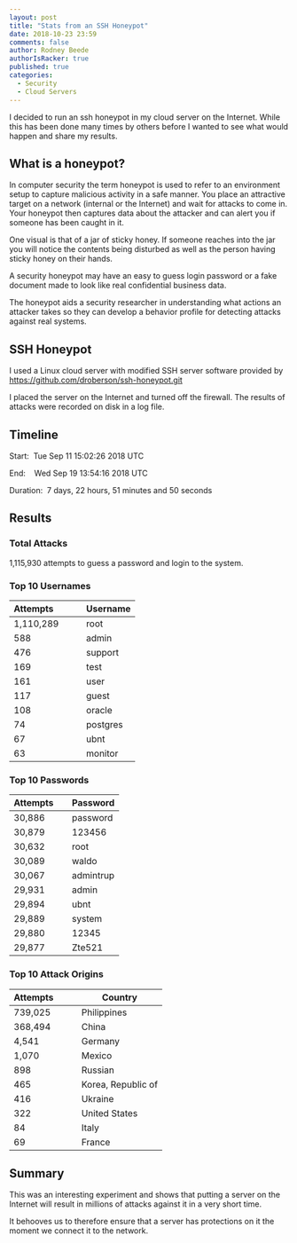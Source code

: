 ```yaml
---
layout: post
title: "Stats from an SSH Honeypot"
date: 2018-10-23 23:59
comments: false
author: Rodney Beede
authorIsRacker: true
published: true
categories:
  - Security
  - Cloud Servers
---
```


I decided to run an ssh honeypot in my cloud server on the Internet.  While this has been done many times by others before I wanted to see what would happen and share my results.

<!-- more -->

## What is a honeypot?

In computer security the term honeypot is used to refer to an environment setup to capture malicious activity in a safe manner.  You place an attractive target on a network (internal or the Internet) and wait for attacks to come in.  Your honeypot then captures data about the attacker and can alert you if someone has been caught in it.

One visual is that of a jar of sticky honey.  If someone reaches into the jar you will notice the contents being disturbed as well as the person having sticky honey on their hands.

A security honeypot may have an easy to guess login password or a fake document made to look like real confidential business data.

The honeypot aids a security researcher in understanding what actions an attacker takes so they can develop a behavior profile for detecting attacks against real systems.


## SSH Honeypot

I used a Linux cloud server with modified SSH server software provided by https://github.com/droberson/ssh-honeypot.git

I placed the server on the Internet and turned off the firewall.  The results of attacks were recorded on disk in a log file.


## Timeline

Start:  Tue Sep 11 15:02:26 2018 UTC

End:    Wed Sep 19 13:54:16 2018 UTC

Duration:  7 days, 22 hours, 51 minutes and 50 seconds


## Results

### Total Attacks

1,115,930 attempts to guess a password and login to the system.


### Top 10 Usernames

| Attempts &nbsp; &nbsp; &nbsp; &nbsp; &nbsp; | Username |
|-------|--------|
| 1,110,289 | root |
| 588 | admin |
| 476 | support |
| 169 | test |
| 161 | user |
| 117 | guest |
| 108 | oracle |
| 74 | postgres |
| 67 | ubnt |
| 63 | monitor |


### Top 10 Passwords

| Attempts &nbsp; &nbsp; | Password |
|-------|--------|
| 30,886 | password |
| 30,879 | 123456 |
| 30,632 | root |
| 30,089 | waldo |
| 30,067 | admintrup |
| 29,931 | admin |
| 29,894 | ubnt |
| 29,889 | system |
| 29,880 | 12345 |
| 29,877 | Zte521 |


### Top 10 Attack Origins

| Attempts &nbsp; &nbsp; &nbsp; &nbsp; | Country |
|-------|--------|
| 739,025 | Philippines |
| 368,494 | China |
| 4,541 | Germany |
| 1,070 | Mexico |
| 898 | Russian |
| 465 | Korea, Republic of |
| 416 | Ukraine |
| 322 | United States |
| 84 | Italy |
| 69 | France |



## Summary

This was an interesting experiment and shows that putting a server on the Internet will result in millions of attacks against it in a very short time.

It behooves us to therefore ensure that a server has protections on it the moment we connect it to the network.
